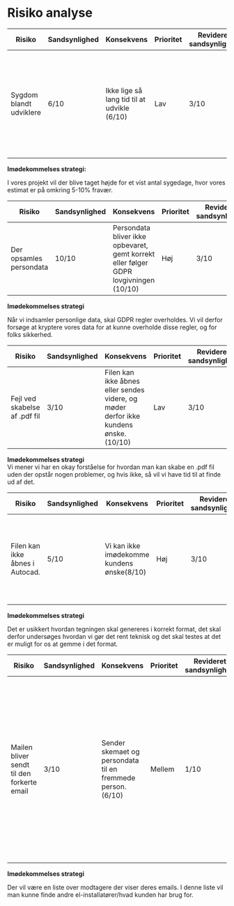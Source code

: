 # Risiko analyse

|  Risiko | Sandsynlighed | Konsekvens | Prioritet | Revideret sandsynlighed | Revideret konsekvens |
| ------------------------------------ | ---------------------------------------------------- | --------- | --------- | ------------------ |--------- |
| Sygdom blandt udviklere | 6/10 | Ikke lige så lang tid til at udvikle (6/10)      | Lav    | 3/10 | Stadig et tidstab, men corona er ikke en lige så stor ting længere, så vi regner ikke med noget særlig tidstab. (3/10) |

**Imødekommelses strategi:**

I vores projekt vil der blive taget højde for et vist antal sygedage, hvor vores estimat er på omkring 5-10% fravær.



|  Risiko | Sandsynlighed | Konsekvens | Prioritet | Revideret sandsynlighed | Revideret konsekvens |
| ------------------------------------ | ---------------------------------------------------- | --------- | --------- | ------------------ |--------- |
| Der opsamles persondata | 10/10 | Persondata bliver ikke opbevaret, gemt korrekt eller følger GDPR lovgivningen (10/10)  | Høj | 3/10 | Kryptering af gemte data sikrer at GDPR er overholdt (1/10) |

**Imødekommelses strategi**  

Når vi indsamler personlige data, skal GDPR regler overholdes. Vi vil derfor forsøge at kryptere vores data for at kunne overholde disse regler, og for folks sikkerhed.



|  Risiko | Sandsynlighed | Konsekvens | Prioritet | Revideret sandsynlighed | Revideret konsekvens |
| ------------------------------------ | ---------------------------------------------------- | --------- | --------- | ------------------ |--------- |
| Fejl ved skabelse af .pdf fil | 3/10 | Filen kan ikke åbnes eller sendes videre, og møder derfor ikke kundens ønske. (10/10)   | Lav | 3/10 | Vi mener vi har styr på hvordan man får konverteret skemaet til en .pdf fil. (3/10) |

**Imødekommelses strategi**  
Vi mener vi har en okay forståelse for hvordan man kan skabe en .pdf fil uden der opstår nogen problemer, og hvis ikke, så vil vi have tid til at finde ud af det.


|  Risiko | Sandsynlighed | Konsekvens | Prioritet | Revideret sandsynlighed | Revideret konsekvens |
| ------------------------------------ | ---------------------------------------------------- | --------- | --------- | ------------------ |--------- |
|Filen kan ikke åbnes i Autocad. | 5/10 | Vi kan ikke imødekomme kundens ønske(8/10)      | Høj   | 3/10 |  Selv med grundig test og undersøgelse er det stadig usikkert om filen kan gemmes i DWG format.(3/10) |

**Imødekommelses strategi**  

Det er usikkert hvordan tegningen skal genereres i korrekt format, det skal derfor undersøges hvordan vi gør det rent teknisk og det skal testes at det er muligt for os at gemme i det format.



|  Risiko | Sandsynlighed | Konsekvens | Prioritet | Revideret sandsynlighed | Revideret konsekvens |
| ------------------------------------ | ---------------------------------------------------- | --------- | --------- | ------------------ |--------- |
|Mailen bliver sendt til den forkerte email | 3/10 | Sender skemaet og persondata til en fremmede person. (6/10)   | Mellem  | 1/10 | Der vil stadig være en lav chance for at brugeren vil skrive forkert, eller vælge forkert modtager uden at kontrollere modtagerens email addresse, men med en liste over modtagere vil det blive mere sikkert at afsende email. (1/10) |

**Imødekommelses strategi**  

Der vil være en liste over modtagere der viser deres emails. I denne liste vil man kunne finde andre el-installatører/hvad kunden har brug for.
